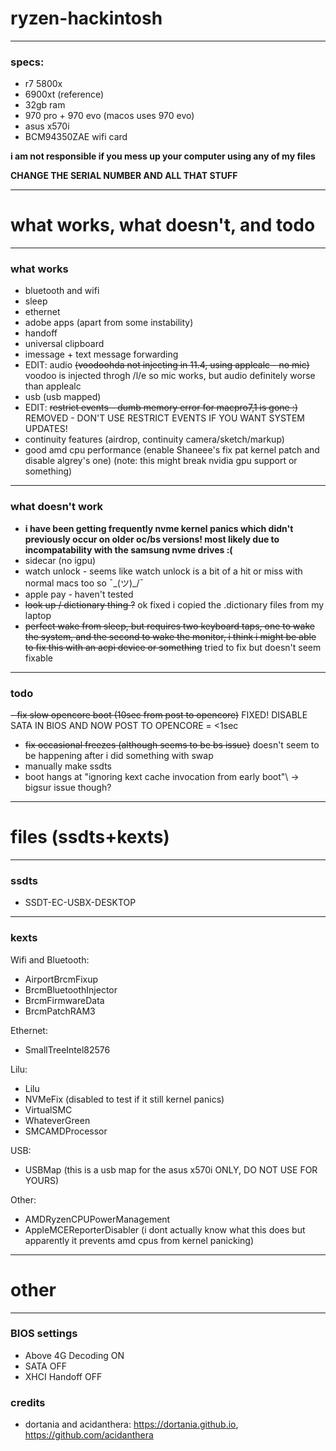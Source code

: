 # ryzen-hackintosh

---
### specs:
- r7 5800x
- 6900xt (reference)
- 32gb ram
- 970 pro + 970 evo (macos uses 970 evo)
- asus x570i 
- BCM94350ZAE wifi card

**i am not responsible if you mess up your computer using any of my files**

**CHANGE THE SERIAL NUMBER AND ALL THAT STUFF**
___

# what works, what doesn't, and todo 

---
### what works
- bluetooth and wifi
- sleep
- ethernet
- adobe apps (apart from some instability)
- handoff
- universal clipboard
- imessage + text message forwarding
- EDIT: audio ~~(voodoohda not injecting in 11.4, using applealc - no mic)~~ voodoo is injected throgh /l/e so mic works, but audio definitely worse than applealc
- usb (usb mapped)
- EDIT: ~~restrict events - dumb memory error for macpro7,1 is gone :)~~ REMOVED - DON'T USE RESTRICT EVENTS IF YOU WANT SYSTEM UPDATES!
- continuity features (airdrop, continuity camera/sketch/markup)
- good amd cpu performance (enable Shaneee's fix pat kernel patch and disable algrey's one) (note: this might break nvidia gpu support or something)

---
### what doesn't work
- **i have been getting frequently nvme kernel panics which didn't previously occur on older oc/bs versions! most likely due to incompatability with the samsung nvme drives :(**
- sidecar (no igpu)
- watch unlock - seems like watch unlock is a bit of a hit or miss with normal macs too so ¯\_(ツ)_/¯
- apple pay - haven't tested
- ~~look up / dictionary thing ?~~ ok fixed i copied the .dictionary files from my laptop 
- ~~perfect wake from sleep, but requires two keyboard taps, one to wake the system, and the second to wake the monitor, i think i might be able to fix this with an acpi device or something~~ tried to fix but doesn't seem fixable

---
### todo
~~- fix slow opencore boot (10sec from post to opencore)~~ FIXED! DISABLE SATA IN BIOS AND NOW POST TO OPENCORE = <1sec
- ~~fix occasional freezes (although seems to be bs issue)~~ doesn't seem to be happening after i did something with swap
- manually make ssdts
- boot hangs at "ignoring kext cache invocation from early boot"\ -> bigsur issue though?

___

# files (ssdts+kexts)

---
### ssdts
- SSDT-EC-USBX-DESKTOP

---
### kexts
Wifi and Bluetooth:
- AirportBrcmFixup
- BrcmBluetoothInjector
- BrcmFirmwareData
- BrcmPatchRAM3

Ethernet:
- SmallTreeIntel82576

Lilu:
- Lilu
- NVMeFix (disabled to test if it still kernel panics)
- VirtualSMC
- WhateverGreen
- SMCAMDProcessor

USB:
- USBMap (this is a usb map for the asus x570i ONLY, DO NOT USE FOR YOURS)

Other:
- AMDRyzenCPUPowerManagement
- AppleMCEReporterDisabler (i dont actually know what this does but apparently it prevents amd cpus from kernel panicking)







___

# other
___

### BIOS settings
- Above 4G Decoding ON
- SATA OFF
- XHCI Handoff OFF


### credits
- dortania and acidanthera: https://dortania.github.io, https://github.com/acidanthera

